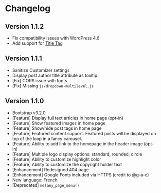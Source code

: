 # Changelog

## Version 1.1.2
 * Fix compatibility issues with WordPress 4.6
 * Add support for [Title Tag](https://codex.wordpress.org/Title_Tag)

## Version 1.1.1
 * Sanitize Customizer settings
 * Display post author title attribute as tooltip
 * [Fix] CORS issue with fonts
 * [Fix] Missing `js/dropdown-multilevel.js`

## Version 1.1.0
 * Bootstrap v3.2.0
 * [Feature] Display full text articles in home page (opt-in)
 * [Feature] Show featured images in home page
 * [Feature] Show/hide post tags in home page
 * [Feature] Featured content support. Featured posts will be displayed on top of the loop in a fancy carousel.
 * [Feature] Ability to add link to the homepage in the header image (opt-in)
 * [Feature] Multiple logo display options: standard, rounded, circle
 * [Feature] Ability to customize highlight color
 * [Feature] Ability to customize the copyright holder text
 * [Enhancement] Redesigned 404 page
 * [Enhancement] Google Fonts included via HTTPS (credit to @g-a-c)
 * New language: French
 * [Deprecated] `melany_page_menu()`
